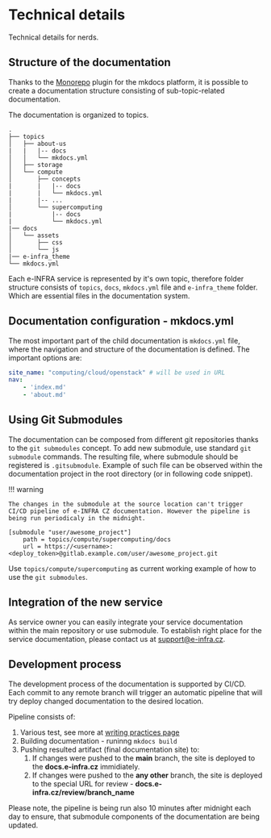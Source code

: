 # Technical details

Technical details for nerds.

## Structure of the documentation
Thanks to the [Monorepo][1] plugin for the mkdocs platform, it is possible to create a documentation structure consisting of sub-topic-related documentation.

The documentation is organized to topics.   
```console
.
├── topics
│   ├── about-us
|   |   |-- docs
│   │   └── mkdocs.yml
│   ├── storage
│   └── compute
│       ├── concepts
|       |   |-- docs
|       |   └── mkdocs.yml
|       |-- ...
│       └── supercomputing
|           |-- docs
|           └── mkdocs.yml
|── docs
│   └── assets
│       ├── css
│       └── js
|── e-infra_theme
└── mkdocs.yml
```

Each e-INFRA service is represented by it's own topic, therefore folder structure consists of `topics`, `docs`, `mkdocs.yml` file and `e-infra_theme` folder. Which are essential files in the documentation system.

## Documentation configuration - mkdocs.yml

The most important part of the child documentation is `mkdocs.yml` file, where the navigation and structure of the documentation is defined. The important options are:
```yml title="Example of mkdocs.yml"
site_name: "computing/cloud/openstack" # will be used in URL
nav:
    - 'index.md'
    - 'about.md'
```

## Using Git Submodules

The documentation can be composed from different git repositories thanks to the `git submodules` concept. To add new submodule, use standard `git submodule` commands.
The resulting file, where submodule should be registered is `.gitsubmodule`. Example of such file can be observed within the documentation project in the root directory (or in following code snippet). 

!!! warning

    The changes in the submodule at the source location can't trigger CI/CD pipeline of e-INFRA CZ documentation. However the pipeline is being run periodicaly in the midnight.

```config title="Example of .gitmodules"
[submodule "user/awesome_project"]
    path = topics/compute/supercomputing/docs
    url = https://<username>:<deploy_token>@gitlab.example.com/user/awesome_project.git
```

Use `topics/compute/supercomputing` as current working example of how to use the `git submodules`.

## Integration of the new service

As service owner you can easily integrate your service documentation within the main repository or use submodule. 
To establish right place for the service documentation, please contact us at support@e-infra.cz.

## Development process

The development process of the documentation is supported by CI/CD. Each commit to any remote branch will trigger an automatic pipeline that will try deploy changed documentation to the desired location.

Pipeline consists of:   

1. Various test, see more at [writing practices page][2]   
1. Building documentation - runinng `mkdocs build`   
1. Pushing resulted artifact (final documentation site) to:   
    1. If changes were pushed to the __main__ branch, the site is deployed to the **docs.e-infra.cz** immidiately.   
    2. If changes were pushed to the __any other__ branch, the site is deployed to the special URL for review - **docs.e-infra.cz/review/branch_name**   

Please note, the pipeline is being run also 10 minutes after midnight each day to ensure, that submodule components of the documentation are being updated.


[1]: https://github.com/backstage/mkdocs-monorepo-plugin
[2]: ../style-guide/writing-practices